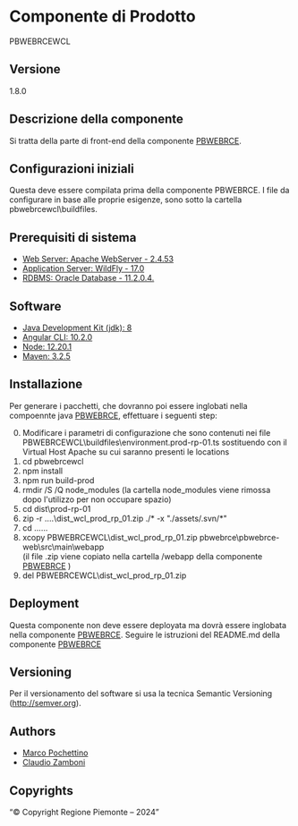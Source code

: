 # Componente di Prodotto
PBWEBRCEWCL

## Versione
1.8.0

## Descrizione della componente
Si tratta della parte di front-end della componente [PBWEBRCE](../pbwebrce). 

## Configurazioni iniziali
Questa deve essere compilata prima della componente PBWEBRCE. I file da configurare in base alle proprie esigenze, sono sotto la cartella pbwebrcewcl\buildfiles.

## Prerequisiti di sistema
* [Web Server: Apache WebServer - 2.4.53](https://www.apache.org)
* [Application Server: WildFly - 17.0](https://www.wildfly.org/)
* [RDBMS: Oracle Database - 11.2.0.4.](https://https://www.oracle.com/java)
## Software
* [Java Development Kit (jdk): 8](https://https://www.oracle.com/java)
* [Angular CLI: 10.2.0](https://angular.io)
* [Node: 12.20.1](https://nodejs.org)
* [Maven: 3.2.5](https://maven.apache.org)

## Installazione
Per generare i pacchetti, che dovranno poi essere inglobati nella compoennte java [PBWEBRCE](../pbwebrce), effettuare i seguenti step:

0. Modificare i parametri di configurazione che sono contenuti nei file PBWEBRCEWCL\buildfiles\environment.prod-rp-01.ts sostituendo <vh-di prod> con  il Virtual Host Apache su cui saranno presenti le locations
1. cd pbwebrcewcl
2. npm install
3. npm run build-prod
4. rmdir /S /Q node_modules
   (la cartella node_modules viene rimossa dopo l'utilizzo per non occupare spazio)
5. cd dist\prod-rp-01
6. zip -r ..\..\dist_wcl_prod_rp_01.zip ./* -x "./assets/.svn/*"
7. cd ..\..\..
8. xcopy PBWEBRCEWCL\dist_wcl_prod_rp_01.zip pbwebrce\pbwebrce-web\src\main\webapp\
   (il file .zip viene copiato nella cartella /webapp della componente [PBWEBRCE](../pbwebrce) )
9. del PBWEBRCEWCL\dist_wcl_prod_rp_01.zip

## Deployment
Questa componente non deve essere deployata ma dovrà essere inglobata nella componente [PBWEBRCE](../pbwebrce).
Seguire le istruzioni del README.md della componente [PBWEBRCE](../pbwebrce)

## Versioning
Per il versionamento del software si usa la tecnica Semantic Versioning (http://semver.org).

## Authors
* [Marco Pochettino](mailto:marco.pochettino@csi.it)
* [Claudio Zamboni](mailto:claudio.zamboni@csi.it)

## Copyrights
“© Copyright Regione Piemonte – 2024”
